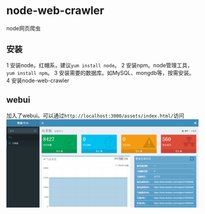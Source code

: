 # node-web-crawler
node网页爬虫

## 安装
1 安装node。红帽系，建议<code>yum install node</code>。
2 安装npm。node管理工具，<code>yum install npm</code>。
3 安装需要的数据库。如MySQL、mongdb等，按需安装。
4 安装node-web-crawler

## webui
加入了webui。可以通过<code>http://localhost:3000/assets/index.html/</code>访问
![image](https://github.com/lizongying/node-web-crawler/raw/master/screenshots/example.PNG)
